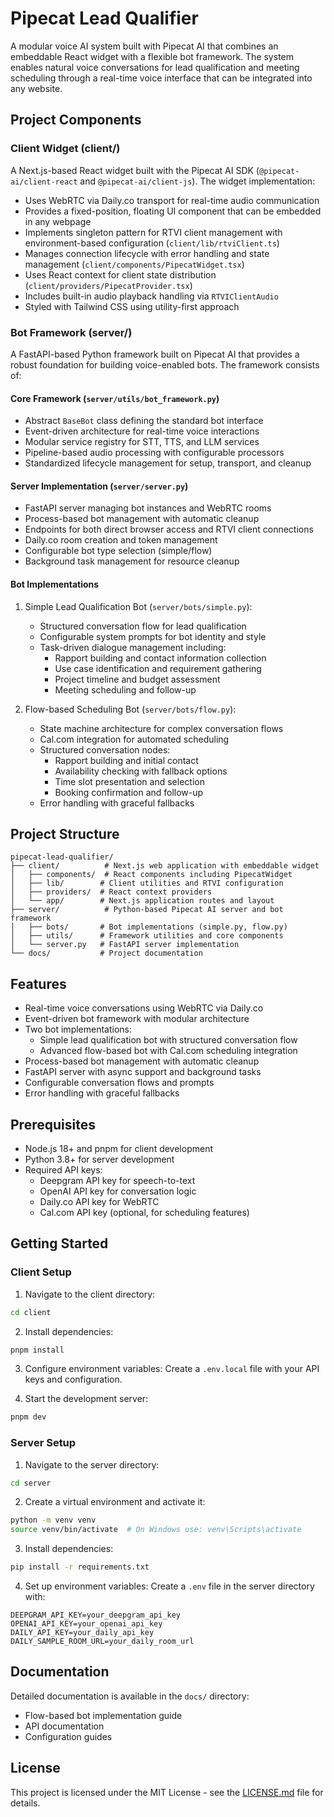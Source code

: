 # Pipecat Lead Qualifier

A modular voice AI system built with Pipecat AI that combines an embeddable React widget with a flexible bot framework. The system enables natural voice conversations for lead qualification and meeting scheduling through a real-time voice interface that can be integrated into any website.

## Project Components

### Client Widget (client/)
A Next.js-based React widget built with the Pipecat AI SDK (`@pipecat-ai/client-react` and `@pipecat-ai/client-js`). The widget implementation:
- Uses WebRTC via Daily.co transport for real-time audio communication
- Provides a fixed-position, floating UI component that can be embedded in any webpage
- Implements singleton pattern for RTVI client management with environment-based configuration (`client/lib/rtviClient.ts`)
- Manages connection lifecycle with error handling and state management (`client/components/PipecatWidget.tsx`)
- Uses React context for client state distribution (`client/providers/PipecatProvider.tsx`)
- Includes built-in audio playback handling via `RTVIClientAudio`
- Styled with Tailwind CSS using utility-first approach

### Bot Framework (server/)
A FastAPI-based Python framework built on Pipecat AI that provides a robust foundation for building voice-enabled bots. The framework consists of:

#### Core Framework (`server/utils/bot_framework.py`)
- Abstract `BaseBot` class defining the standard bot interface
- Event-driven architecture for real-time voice interactions
- Modular service registry for STT, TTS, and LLM services
- Pipeline-based audio processing with configurable processors
- Standardized lifecycle management for setup, transport, and cleanup

#### Server Implementation (`server/server.py`)
- FastAPI server managing bot instances and WebRTC rooms
- Process-based bot management with automatic cleanup
- Endpoints for both direct browser access and RTVI client connections
- Daily.co room creation and token management
- Configurable bot type selection (simple/flow)
- Background task management for resource cleanup

#### Bot Implementations
1. Simple Lead Qualification Bot (`server/bots/simple.py`):
   - Structured conversation flow for lead qualification
   - Configurable system prompts for bot identity and style
   - Task-driven dialogue management including:
     - Rapport building and contact information collection
     - Use case identification and requirement gathering
     - Project timeline and budget assessment
     - Meeting scheduling and follow-up

2. Flow-based Scheduling Bot (`server/bots/flow.py`):
   - State machine architecture for complex conversation flows
   - Cal.com integration for automated scheduling
   - Structured conversation nodes:
     - Rapport building and initial contact
     - Availability checking with fallback options
     - Time slot presentation and selection
     - Booking confirmation and follow-up
   - Error handling with graceful fallbacks

## Project Structure

```
pipecat-lead-qualifier/
├── client/          # Next.js web application with embeddable widget
│   ├── components/  # React components including PipecatWidget
│   ├── lib/        # Client utilities and RTVI configuration
│   ├── providers/  # React context providers
│   └── app/        # Next.js application routes and layout
├── server/          # Python-based Pipecat AI server and bot framework
│   ├── bots/       # Bot implementations (simple.py, flow.py)
│   ├── utils/      # Framework utilities and core components
│   └── server.py   # FastAPI server implementation
└── docs/           # Project documentation
```

## Features

- Real-time voice conversations using WebRTC via Daily.co
- Event-driven bot framework with modular architecture
- Two bot implementations:
  - Simple lead qualification bot with structured conversation flow
  - Advanced flow-based bot with Cal.com scheduling integration
- Process-based bot management with automatic cleanup
- FastAPI server with async support and background tasks
- Configurable conversation flows and prompts
- Error handling with graceful fallbacks

## Prerequisites

- Node.js 18+ and pnpm for client development
- Python 3.8+ for server development
- Required API keys:
  - Deepgram API key for speech-to-text
  - OpenAI API key for conversation logic
  - Daily.co API key for WebRTC
  - Cal.com API key (optional, for scheduling features)

## Getting Started

### Client Setup

1. Navigate to the client directory:
```bash
cd client
```

2. Install dependencies:
```bash
pnpm install
```

3. Configure environment variables:
Create a `.env.local` file with your API keys and configuration.

4. Start the development server:
```bash
pnpm dev
```

### Server Setup

1. Navigate to the server directory:
```bash
cd server
```

2. Create a virtual environment and activate it:
```bash
python -m venv venv
source venv/bin/activate  # On Windows use: venv\Scripts\activate
```

3. Install dependencies:
```bash
pip install -r requirements.txt
```

4. Set up environment variables:
Create a `.env` file in the server directory with:
```
DEEPGRAM_API_KEY=your_deepgram_api_key
OPENAI_API_KEY=your_openai_api_key
DAILY_API_KEY=your_daily_api_key
DAILY_SAMPLE_ROOM_URL=your_daily_room_url
```

## Documentation

Detailed documentation is available in the `docs/` directory:
- Flow-based bot implementation guide
- API documentation
- Configuration guides

## License

This project is licensed under the MIT License - see the [LICENSE.md](LICENSE.md) file for details.